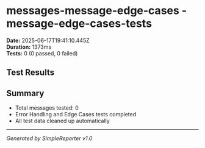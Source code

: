 # messages-message-edge-cases - message-edge-cases-tests

**Date:** 2025-06-17T19:41:10.445Z  
**Duration:** 1373ms  
**Tests:** 0 (0 passed, 0 failed)

## Test Results



## Summary

- Total messages tested: 0
- Error Handling and Edge Cases tests completed
- All test data cleaned up automatically

---
*Generated by SimpleReporter v1.0*
